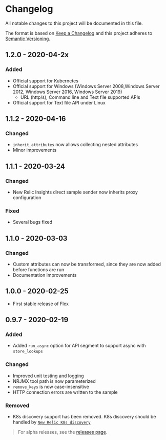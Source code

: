 # Changelog

All notable changes to this project will be documented in this file.

The format is based on [Keep a Changelog](http://keepachangelog.com/)
and this project adheres to [Semantic Versioning](http://semver.org/).

## 1.2.0 - 2020-04-2x
### Added
- Official support for Kubernetes
- Official support for Windows (Windows Server 2008,Windows Server 2012, Windows Server 2016, Windows Server 2019)
  * URL (http/s), Command line and Text file supported APIs
- Official support for Text file API under Linux

## 1.1.2 - 2020-04-16
### Changed
- `inherit_attributes` now allows collecting nested attributes
- Minor improvements

## 1.1.1 - 2020-03-24
### Changed
- New Relic Insights direct sample sender now inherits proxy configuration
### Fixed
- Several bugs fixed

## 1.1.0 - 2020-03-03
### Changed
- Custom attributes can now be transformed, since they are now added before functions are run
- Documentation improvements

## 1.0.0 - 2020-02-25

- First stable release of Flex

## 0.9.7 - 2020-02-19
### Added
- Added `run_async` option for API segment to support async with `store_lookups`
### Changed
- Improved unit testing and logging
- NRJMX tool path is now parameterized
- `remove_keys` is now case-insensitive
- HTTP connection errors are written to the sample
### Removed
- K8s discovery support has been removed. K8s discovery should be handled by [`New Relic K8s discovery`](https://github.com/newrelic/nri-discovery-kubernetes)

> For alpha releases, see the [releases page](https://github.com/newrelic/nri-flex/releases).
